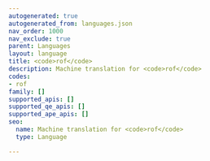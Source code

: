 ```yaml
---
autogenerated: true
autogenerated_from: languages.json
nav_order: 1000
nav_exclude: true
parent: Languages
layout: language
title: <code>rof</code>
description: Machine translation for <code>rof</code>
codes:
- rof
family: []
supported_apis: []
supported_qe_apis: []
supported_ape_apis: []
seo:
  name: Machine translation for <code>rof</code>
  type: Language

---
```


